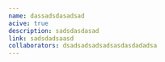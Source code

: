```yaml
---
name: dassadsdasadsad
acive: true
description: sadsdasdasad
link: sadsdadsaasd
collaborators: dsadsadsadsadsasdasdadadsa
---
```

